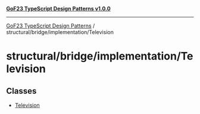 [**GoF23 TypeScript Design Patterns v1.0.0**](../../../../README.md)

***

[GoF23 TypeScript Design Patterns](../../../../README.md) / structural/bridge/implementation/Television

# structural/bridge/implementation/Television

## Classes

- [Television](classes/Television.md)
